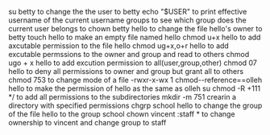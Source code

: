 su betty  to change the the user to betty
echo "$USER" to print effective username of the current username
groups to see which group does the current user belongs to
chown betty hello to change the file hello's owner to betty
touch hello  to make an empty file named hello
chmod u+x hello to add axcutable permission to the file hello
chmod ug+x,o+r hello to add excutable permssions to the owner and group and read to others
chmod ugo + x hello to add excution permission to all(user,group,other)
chmod 07 hello to deny all permissions to owner and group but grant all to others
chmod 753 to change mode of a file -rwxr-x-wx 1
chmod--reference==olleh hello to make the permission of hello as the same as olleh
su chmod -R +111 */ to add all permissions to the subdirectories
mkdir -m 751 crearin a directory with specified permissions
chgrp school hello to change the group of the file hello to the group school
chown vincent :staff * to change ownership to vincent and change group to staff
